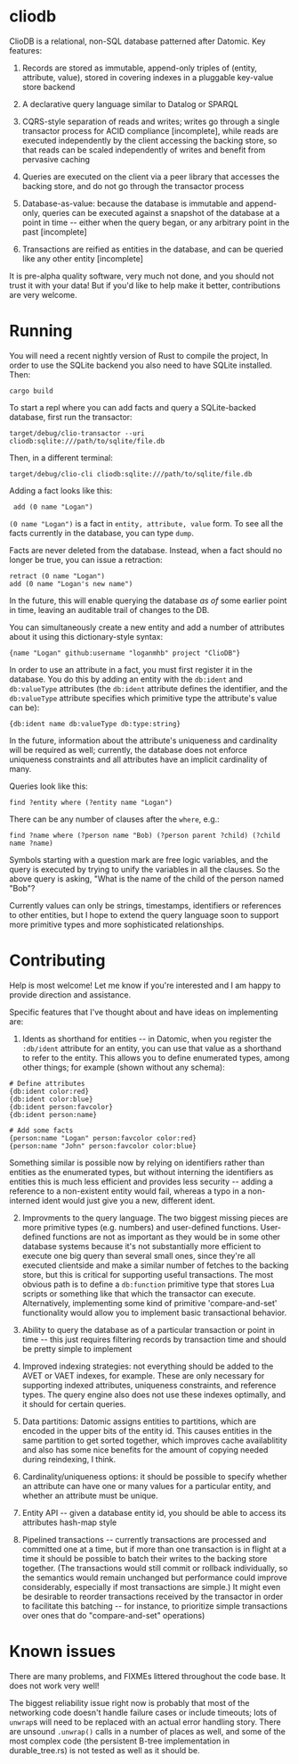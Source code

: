 # cliodb

ClioDB is a relational, non-SQL database patterned after Datomic. Key features:

1. Records are stored as immutable, append-only triples of (entity,
attribute, value), stored in covering indexes in a pluggable key-value
store backend

2. A declarative query language similar to Datalog or SPARQL

3. CQRS-style separation of reads and writes; writes go through a
single transactor process for ACID compliance [incomplete], while reads are
executed independently by the client accessing the backing store, so
that reads can be scaled independently of writes and benefit from
pervasive caching

4. Queries are executed on the client via a peer library that accesses
the backing store, and do not go through the transactor process

5. Database-as-value: because the database is immutable and
append-only, queries can be executed against a snapshot of the
database at a point in time -- either when the query began, or any
arbitrary point in the past [incomplete]

6. Transactions are reified as entities in the database, and can be
queried like any other entity [incomplete]

It is pre-alpha quality software, very much not done, and you should
not trust it with your data! But if you'd like to help make it better,
contributions are very welcome.

# Running

You will need a recent nightly version of Rust to compile the project,
In order to use the SQLite backend you also need to have SQLite
installed. Then:

    cargo build

To start a repl where you can add facts and query a SQLite-backed
database, first run the transactor:

    target/debug/clio-transactor --uri cliodb:sqlite:///path/to/sqlite/file.db

Then, in a different terminal:

    target/debug/clio-cli cliodb:sqlite:///path/to/sqlite/file.db

Adding a fact looks like this:

     add (0 name "Logan")

`(0 name "Logan")` is a fact in `entity, attribute, value` form. To see
all the facts currently in the database, you can type `dump`.

Facts are never deleted from the database. Instead, when a fact should
no longer be true, you can issue a retraction:

    retract (0 name "Logan")
    add (0 name "Logan's new name")

In the future, this will enable querying the database *as of* some
earlier point in time, leaving an auditable trail of changes to the DB.

You can simultaneously create a new entity and add a number of
attributes about it using this dictionary-style syntax:

    {name "Logan" github:username "loganmhb" project "ClioDB"}

In order to use an attribute in a fact, you must first register it in
the database. You do this by adding an entity with the `db:ident` and
`db:valueType` attributes (the `db:ident` attribute defines the
identifier, and the `db:valueType` attribute specifies which primitive
type the attribute's value can be):

    {db:ident name db:valueType db:type:string}

In the future, information about the attribute's uniqueness and
cardinality will be required as well; currently, the database does not
enforce uniqueness constraints and all attributes have an implicit
cardinality of many.

Queries look like this:

    find ?entity where (?entity name "Logan")

There can be any number of clauses after the `where`, e.g.:

    find ?name where (?person name "Bob) (?person parent ?child) (?child name ?name)

Symbols starting with a question mark are free logic variables, and
the query is executed by trying to unify the variables in all the
clauses. So the above query is asking, "What is the name of the child
of the person named "Bob"?

Currently values can only be strings, timestamps, identifiers or
references to other entities, but I hope to extend the query language
soon to support more primitive types and more sophisticated
relationships.

# Contributing

Help is most welcome! Let me know if you're interested and I am happy
to provide direction and assistance.

Specific features that I've thought about and have ideas on implementing are:

1. Idents as shorthand for entities -- in Datomic, when you register
the `:db/ident` attribute for an entity, you can use that value as a
shorthand to refer to the entity. This allows you to define enumerated
types, among other things; for example (shown without any schema):

```
# Define attributes
{db:ident color:red}
{db:ident color:blue}
{db:ident person:favcolor}
{db:ident person:name}

# Add some facts
{person:name "Logan" person:favcolor color:red}
{person:name "John" person:favcolor color:blue}
```

Something similar is possible now by relying on identifiers rather
than entities as the enumerated types, but without interning the
identifiers as entities this is much less efficient and provides less
security -- adding a reference to a non-existent entity would fail,
whereas a typo in a non-interned ident would just give you a new,
different ident.

2. Improvments to the query language. The two biggest missing pieces
are more primitive types (e.g. numbers) and user-defined
functions. User-defined functions are not as important as they would
be in some other database systems because it's not substantially more
efficient to execute one big query than several small ones, since
they're all executed clientside and make a similar number of fetches
to the backing store, but this is critical for supporting useful
transactions. The most obvious path is to define a `db:function`
primitive type that stores Lua scripts or something like that which
the transactor can execute. Alternatively, implementing some kind of
primitive 'compare-and-set' functionality would allow you to implement
basic transactional behavior.

3. Ability to query the database as of a particular transaction or
point in time -- this just requires filtering records by transaction
time and should be pretty simple to implement

4. Improved indexing strategies: not everything should be added to the
AVET or VAET indexes, for example. These are only necessary for
supporting indexed attributes, uniqueness constraints, and reference
types. The query engine also does not use these indexes optimally, and
it should for certain queries.

5. Data partitions: Datomic assigns entities to partitions, which are
encoded in the upper bits of the entity id. This causes entities in
the same partition to get sorted together, which improves cache
availablitity and also has some nice benefits for the amount of
copying needed during reindexing, I think.

6. Cardinality/uniqueness options: it should be possible to specify
whether an attribute can have one or many values for a particular
entity, and whether an attribute must be unique.

7. Entity API -- given a database entity id, you should be able to
access its attributes hash-map style

8. Pipelined transactions -- currently transactions are processed and
committed one at a time, but if more than one transaction is in flight
at a time it should be possible to batch their writes to the backing
store together. (The transactions would still commit or rollback
individually, so the semantics would remain unchanged but performance
could improve considerably, especially if most transactions are
simple.) It might even be desirable to reorder transactions received
by the transactor in order to facilitate this batching -- for
instance, to prioritize simple transactions over ones that do
"compare-and-set" operations)

# Known issues

There are many problems, and FIXMEs littered throughout the code
base. It does not work very well!

The biggest reliability issue right now is probably that most of the
networking code doesn't handle failure cases or include timeouts; lots
of `unwrap`s will need to be replaced with an actual error handling
story. There are unsound `.unwrap()` calls in a number of places as
well, and some of the most complex code (the persistent B-tree
implementation in durable_tree.rs) is not tested as well as it should
be.